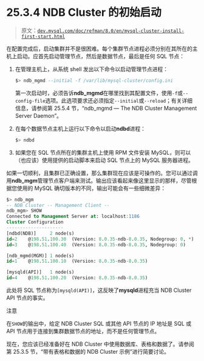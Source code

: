 # 25.3.4 NDB Cluster 的初始启动

> 原文：[`dev.mysql.com/doc/refman/8.0/en/mysql-cluster-install-first-start.html`](https://dev.mysql.com/doc/refman/8.0/en/mysql-cluster-install-first-start.html)

在配置完成后，启动集群并不是很困难。每个集群节点进程必须分别在其所在的主机上启动。应首先启动管理节点，然后是数据节点，最后是任何 SQL 节点：

1.  在管理主机上，从系统 shell 发出以下命令以启动管理节点进程：

    ```sql
    $> ndb_mgmd --initial -f /var/lib/mysql-cluster/config.ini
    ```

    第一次启动时，必须告诉**ndb_mgmd**在哪里找到其配置文件，使用`-f`或`--config-file`选项。此选项要求还必须指定`--initial`或`--reload`；有关详细信息，请参阅第 25.5.4 节，“ndb_mgmd — The NDB Cluster Management Server Daemon”。

1.  在每个数据节点主机上运行以下命令以启动**ndbd**进程：

    ```sql
    $> ndbd
    ```

1.  如果您在 SQL 节点所在的集群主机上使用 RPM 文件安装 MySQL，则可以（也应该）使用提供的启动脚本来启动 SQL 节点上的 MySQL 服务器进程。

如果一切顺利，且集群已正确设置，那么集群现在应该是可操作的。您可以通过调用**ndb_mgm**管理节点客户端来测试。输出应该看起来像这里显示的那样，尽管根据您使用的 MySQL 确切版本的不同，输出可能会有一些细微差异：

```sql
$> ndb_mgm
-- NDB Cluster -- Management Client --
ndb_mgm> SHOW
Connected to Management Server at: localhost:1186
Cluster Configuration
---------------------
[ndbd(NDB)]     2 node(s)
id=2    @198.51.100.30  (Version: 8.0.35-ndb-8.0.35, Nodegroup: 0, *)
id=3    @198.51.100.40  (Version: 8.0.35-ndb-8.0.35, Nodegroup: 0)

[ndb_mgmd(MGM)] 1 node(s)
id=1    @198.51.100.10  (Version: 8.0.35-ndb-8.0.35)

[mysqld(API)]   1 node(s)
id=4    @198.51.100.20  (Version: 8.0.35-ndb-8.0.35)
```

此处将 SQL 节点称为`[mysqld(API)]`，这反映了**mysqld**进程充当 NDB Cluster API 节点的事实。

注意

在`SHOW`的输出中，给定 NDB Cluster SQL 或其他 API 节点的 IP 地址是 SQL 或 API 节点用于连接到集群数据节点的地址，而不是任何管理节点。

现在，您应该已经准备好在 NDB Cluster 中使用数据库、表格和数据了。请参阅第 25.3.5 节，“带有表格和数据的 NDB Cluster 示例”进行简要讨论。
